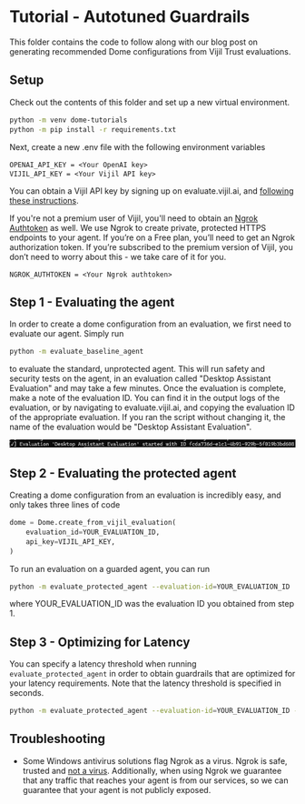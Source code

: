 # Tutorial - Autotuned Guardrails 

This folder contains the code to follow along with our blog post on generating recommended Dome configurations from Vijil Trust evaluations. 

## Setup
Check out the contents of this folder and set up a new virtual environment. 

```bash
python -m venv dome-tutorials
python -m pip install -r requirements.txt
```

Next, create a new .env file with the following environment variables
```
OPENAI_API_KEY = <Your OpenAI key>
VIJIL_API_KEY = <Your Vijil API key>
```

You can obtain a Vijil API key by signing up on evaluate.vijil.ai, and [following these instructions](https://docs.vijil.ai/setup.html#authentication-using-api-keys). 

If you're not a premium user of Vijil, you'll need to obtain an [Ngrok Authtoken](https://dashboard.ngrok.com/get-started/setup/pythonhttps://dashboard.ngrok.com/get-started/setup/python) as well.  We use Ngrok to create private, protected HTTPS endpoints to your agent. If you’re on a Free plan, you’ll need to get an Ngrok authorization token. If you’re subscribed to the premium version of Vijil, you don’t need to worry about this - we take care of it for you.
```
NGROK_AUTHTOKEN = <Your Ngrok authtoken>
```

## Step 1 - Evaluating the agent
In order to create a dome configuration from an evaluation, we first need to evaluate our agent. Simply run 

```bash
python -m evaluate_baseline_agent
```

to evaluate the standard, unprotected agent. This will run safety and security tests on the agent, in an evaluation called "Desktop Assistant Evaluation" and may take a few minutes.
Once the evaluation is complete, make a note of the evaluation ID. You can find it in the output logs of the evaluation, or by navigating to evaluate.vijil.ai, and copying the evaluation ID of the appropriate evaluation. If you ran the script without changing it, the name of the evaluation would be "Desktop Assistant Evaluation".

![alt text](image.png)

## Step 2 - Evaluating the protected agent
Creating a dome configuration from an evaluation is incredibly easy, and only takes three lines of code
```python
dome = Dome.create_from_vijil_evaluation(
    evaluation_id=YOUR_EVALUATION_ID,
    api_key=VIJIL_API_KEY,
)
```

To run an evaluation on a guarded agent, you can run 

```bash
python -m evaluate_protected_agent --evaluation-id=YOUR_EVALUATION_ID
```
where YOUR_EVALUATION_ID was the evaluation ID you obtained from step 1. 

## Step 3 - Optimizing for Latency

You can specify a latency threshold when running `evaluate_protected_agent` in order to obtain guardrails that are optimized for your latency requirements. Note that the latency threshold is specified in seconds. 
```bash
python -m evaluate_protected_agent --evaluation-id=YOUR_EVALUATION_ID --latency-threshold=1.0
```


## Troubleshooting
- Some Windows antivirus solutions flag Ngrok as a virus. Ngrok is safe, trusted and [not a virus](https://ngrok.com/docs/faq/#is-ngrok-a-virus). Additionally, when using Ngrok we guarantee that any traffic that reaches your agent is from our services, so we can guarantee that your agent is not publicly exposed. 
